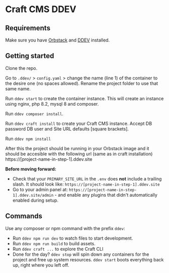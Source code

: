 # Craft CMS DDEV

## Requirements

Make sure you have [Orbstack](https://orbstack.dev/) and [DDEV](https://ddev.com/get-started/) installed.

## Getting started

Clone the repo.

Go to `.ddev/` > `config.yaml` > change the name (line 1) of the container to the desire one (no spaces allowed). 
Rename the project folder to use that same name.

Run `ddev start` to create the container instance. This will create an instance using nginx, php 8.2, mysql 8 and composer.

Run `ddev composer install`.

Run `ddev craft install` to create your Craft CMS instance. Accept DB password DB user and Site URL defaults [square brackets].

Run `ddev npm install`

After this the project should be running in your Orbstack image and it should be accesible with the following url (same as in craft installation) https://[project-name-in-step-1].ddev.site

**Before moving forward:**

- Check that your `PRIMARY_SITE_URL` in the `.env` does **not** include a trailing slash. It should look like: `https://[project-name-in-step-1].ddev.site`
- Go to your admin panel at: `https://[project-name-in-step-1].ddev.site/admin` - and enable any plugins that didn't automatically enabled during setup.

## Commands

Use any composer or npm command with the prefix `ddev`:

- Run `ddev npm run dev` to watch files to start development.
- Run `ddev npm run build` to build assets.
- Run `ddev craft ...` to explore the Craft CLI
- Done for the day? `ddev stop` will spin down any containers for the project and free up system resources. `ddev start` boots everything back up, right where you left off.
